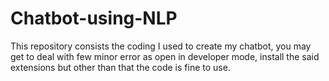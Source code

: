 # Chatbot-using-NLP
This repository consists the coding I used to create my chatbot, you may get to deal with few minor error as open in developer mode, install the said extensions but other than that the code is fine to use.
